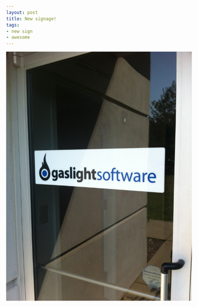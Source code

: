 ```yaml
---
layout: post
title: New signage!
tags:
- new sign
- awesome
---
```

![](/tumblr_files/tumblr_lrh7ne1AGK1qlk81uo1_1280.png)
